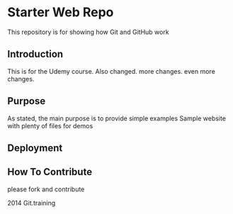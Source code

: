 # Starter Web Repo

This repository is for showing how Git and GitHub work

## Introduction

This is for the Udemy course.
Also changed.
more changes.
even more changes.

## Purpose

As stated, the main purpose is to provide simple examples
Sample website with plenty of files for demos

## Deployment

## How To Contribute

please fork and contribute

2014 Git.training
